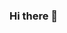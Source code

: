 ### Hi there 👋

<!--
**emrebyzts/emrebyzts** is a ✨ _special_ ✨ repository because its `README.md` (this file) appears on your GitHub profile.

Here are some ideas to get you started:

👋 Hello there! I'm Emre, a passionate individual with a strong interest in exploring the intersections of technology, information management, and creativity.

🔭 Last year, I'm delving into the world of Information Management as an intern at Özyeğin University. My role involves hands-on experience in organizing, storing, and retrieving information efficiently to support various organizational needs.

🌱 Alongside my internship, I'm actively honing my technical skills, particularly in Python and SQL, through practical projects and continuous learning. I believe in the power of lifelong learning and strive to stay updated with the latest developments in the field.

👯 I'm eager to collaborate on projects that challenge me to think critically and creatively. Whether it's developing innovative solutions or contributing to open-source initiatives, I'm always open to exciting opportunities where I can apply my skills and learn from others.

💬 Don't hesitate to reach out to me if you have any questions about technical topics, information management strategies, or content creation. I'm here to share my knowledge and learn from meaningful conversations.


😄 On a lighter note, I'm known for my quirky sense of humor and love to sprinkle a bit of fun into everything I do. Life's too short to take too seriously, right?

⚡ Fun fact: When I'm not immersed in the world of technology and information management, you'll likely find me behind the lens capturing breathtaking moments in nature, experimenting with new recipes in the kitchen, or embarking on adventurous hikes to recharge my creative energy.
-->
